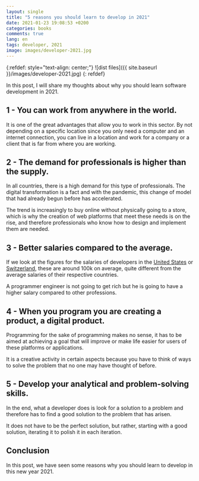 ```yaml
---
layout: single
title: "5 reasons you should learn to develop in 2021"
date: 2021-01-23 19:08:53 +0200
categories: books
comments: true
lang: en
tags: developer, 2021
image: images/developer-2021.jpg
---
```


{:refdef: style="text-align: center;"}
![dist files]({{ site.baseurl }}/images/developer-2021.jpg)
{: refdef}

In this post, I will share my thoughts about why you should learn software development in 2021.

1 - You can work from anywhere in the world.
--------------------------------------------------------
It is one of the great advantages that allow you to work in this sector. By not depending on a specific location since you only need a computer and an internet connection, you can live in a location and work for a company or a client that is far from where you are working.

2 - The demand for professionals is higher than the supply.
-----------------------------------------------------------
In all countries, there is a high demand for this type of professionals. The digital transformation is a fact and with the pandemic, this change of model that had already begun before has accelerated.

The trend is increasingly to buy online without physically going to a store, which is why the creation of web platforms that meet these needs is on the rise, and therefore professionals who know how to design and implement them are needed.

3 - Better salaries compared to the average.
--------------------------------------------
If we look at the figures for the salaries of developers in the <a href="https://www.careerexplorer.com/careers/software-engineer/salary/">United States</a> or <a href="https://www.payscale.com/research/CH/Job=Software_Engineer/Salary">Switzerland</a>, these are around 100k on average, quite different from the average salaries of their respective countries.

A programmer engineer is not going to get rich but he is going to have a higher salary compared to other professions.

4 - When you program you are creating a product, a digital product.
---------------------------------------------------------------------
Programming for the sake of programming makes no sense, it has to be aimed at achieving a goal that will improve or make life easier for users of these platforms or applications.

It is a creative activity in certain aspects because you have to think of ways to solve the problem that no one may have thought of before.

5 - Develop your analytical and problem-solving skills.
-----------------------------------------------------------
In the end, what a developer does is look for a solution to a problem and therefore has to find a good solution to the problem that has arisen. 

It does not have to be the perfect solution, but rather, starting with a good solution, iterating it to polish it in each iteration.

Conclusion
-----------------
In this post, we have seen some reasons why you should learn to develop in this new year 2021.   
